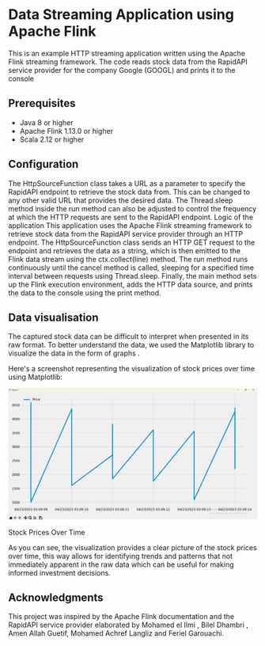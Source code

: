 # Data Streaming Application using Apache Flink
This is an example  HTTP streaming application written using the Apache Flink streaming framework. The code reads stock data from the RapidAPI service provider for the company Google (GOOGL) and prints it to the console
## Prerequisites
- Java 8 or higher
- Apache Flink 1.13.0 or higher
- Scala 2.12 or higher
## Configuration
The HttpSourceFunction class takes a URL as a parameter to specify the RapidAPI endpoint to retrieve the stock data from. This can be changed to any other valid URL that provides the desired data.
The Thread.sleep method inside the run method can also be adjusted to control the frequency at which the HTTP requests are sent to the RapidAPI endpoint.
Logic of the application 
This application uses the Apache Flink streaming framework to retrieve stock data from the RapidAPI service provider through an HTTP endpoint. The HttpSourceFunction class sends an HTTP GET request to the endpoint and retrieves the data as a string, which is then emitted to the Flink data stream using the ctx.collect(line) method. The run method runs continuously until the cancel method is called, sleeping for a specified time interval between requests using Thread.sleep. Finally, the main method sets up the Flink execution environment, adds the HTTP data source, and prints the data to the console using the print method.
## Data visualisation
The captured stock data can be difficult to interpret when presented in its raw format. To better understand the data, we used the Matplotlib library to visualize the data in the form of graphs .

Here's a screenshot representing the visualization of stock prices over time using Matplotlib:

![App Screenshot](https://github.com/bileldhambri/Project-Data-Streaming/blob/main/Screenshot/capture1.png?raw=true)


Stock Prices Over Time

As you can see, the visualization provides a clear picture of the stock prices over time, this way allows for identifying trends and patterns that not immediately apparent in the raw data which can be useful for making informed investment decisions.


## Acknowledgments
This project was inspired by the Apache Flink documentation and the RapidAPI service provider elaborated by Mohamed el Ilmi , Bilel Dhambri , Amen Allah Guetif, Mohamed Achref Langliz and Feriel Garouachi.
